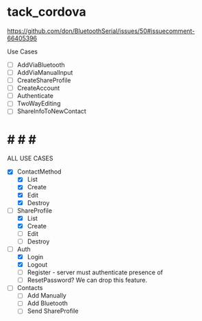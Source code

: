 # tack_cordova


https://github.com/don/BluetoothSerial/issues/50#issuecomment-66405396

Use Cases
- [ ] AddViaBluetooth
- [ ] AddViaManualInput
- [ ] CreateShareProfile
- [ ] CreateAccount
- [ ] Authenticate
- [ ] TwoWayEditing
- [ ] ShareInfoToNewContact

# # # # #

ALL USE CASES

- [X] ContactMethod
  - [X] List
  - [X] Create
  - [X] Edit
  - [X] Destroy

- [ ] ShareProfile
  - [X] List
  - [X] Create
  - [ ] Edit
  - [ ] Destroy

- [ ] Auth
  - [X] Login
  - [X] Logout
  - [ ] Register - server must authenticate presence of
  - [ ] ResetPassword? We can drop this feature.

- [ ] Contacts
  - [ ] Add Manually
  - [ ] Add Bluetooth
  - [ ] Send ShareProfile
